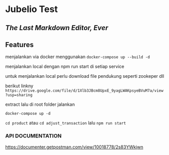 # Jubelio Test

## _The Last Markdown Editor, Ever_

## Features

menjalankan via docker menggunakan `docker-compose up --build -d`

menjalankan local dengan npm run start di setiap service

untuk menjalankan local perlu download file pendukung seperti zookeper dll

berikut linkny
`https://drive.google.com/file/d/1Xlb3JBcm8UpxE_9yagLWAKpsyeBVuM7a/view?usp=sharing`

extract lalu di root folder jalankan

`docker-compose up -d`

`cd product` atau `cd adjust_transaction` lalu `npm run start`

### API DOCUMENTATION

https://documenter.getpostman.com/view/10018778/2s83YWkjwn
